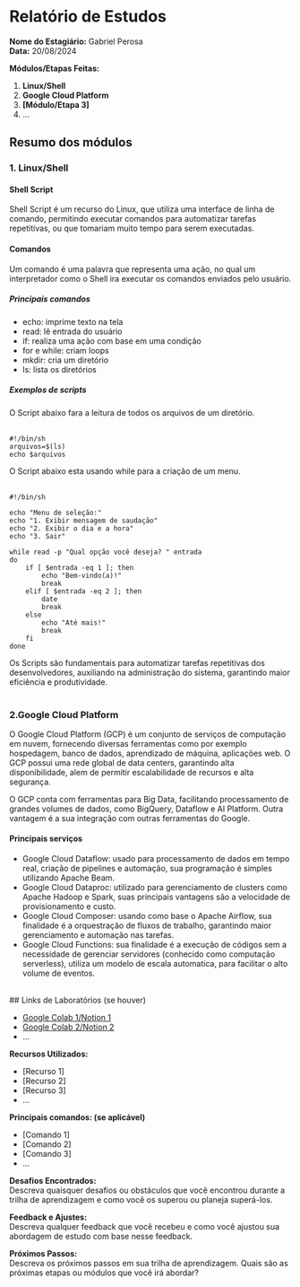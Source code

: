 # Relatório de Estudos

**Nome do Estagiário:** Gabriel Perosa  
**Data:** 20/08/2024

**Módulos/Etapas Feitas:**  
1. **Linux/Shell**
2. **Google Cloud Platform**
3. **[Módulo/Etapa 3]** 
4. ...

## Resumo dos módulos 

<h3>1. Linux/Shell</h3>
<h4>Shell Script</h4>
Shell Script é um recurso do Linux, que utiliza uma interface de linha de comando, permitindo executar comandos para automatizar tarefas repetitivas, ou que tomariam muito tempo para serem executadas.

<h4>Comandos</h4>
Um comando é uma palavra que representa uma ação, no qual um interpretador como o Shell ira executar os comandos enviados pelo usuário.

<h5>Principais comandos</h5>

- echo: imprime texto na tela
- read: lê entrada do usuário
- if: realiza uma ação com base em uma condição
- for e while: criam loops
- mkdir: cria um diretório
- ls: lista os diretórios

<h5>Exemplos de scripts</h5>
O Script abaixo fara a leitura de todos os arquivos de um diretório.<br>
<br>

```
#!/bin/sh 
arquivos=$(ls)
echo $arquivos
```

O Script abaixo esta usando while para a criação de um menu.<br>
<br>

```
#!/bin/sh  

echo "Menu de seleção:"
echo "1. Exibir mensagem de saudação"
echo "2. Exibir o dia e a hora"
echo "3. Sair"

while read -p "Qual opção você deseja? " entrada
do
    if [ $entrada -eq 1 ]; then
        echo "Bem-vindo(a)!"
        break
    elif [ $entrada -eq 2 ]; then
    	date
    	break
    else
        echo "Até mais!"
        break
    fi
done
```

Os Scripts são fundamentais para automatizar tarefas repetitivas dos desenvolvedores, auxiliando na administração do sistema, garantindo maior eficiência e produtividade.<br>
<br>

<h3>2.Google Cloud Platform</h3>
O Google Cloud Platform (GCP) é um conjunto de serviços de computação em nuvem, fornecendo diversas ferramentas como por exemplo hospedagem, banco de dados, aprendizado de máquina, aplicações web. O GCP possui uma rede global de data centers, garantindo alta disponibilidade, alem de permitir escalabilidade de recursos e alta segurança.<br>

O GCP conta com ferramentas para Big Data, facilitando processamento de grandes volumes de dados, como BigQuery, Dataflow e AI Platform. Outra vantagem é a sua integração com outras ferramentas do Google.<br>

<h4>Principais serviços</h4>

- Google Cloud Dataflow: usado para processamento de dados em tempo real, criação de pipelines e automação, sua programação é simples utilizando Apache Beam.
- Google Cloud Dataproc: utilizado para gerenciamento de clusters como Apache Hadoop e Spark, suas principais vantagens são a velocidade de provisionamento e custo.
- Google Cloud Composer: usando como base o Apache Airflow, sua finalidade é a orquestração de fluxos de trabalho, garantindo maior gerenciamento e automação nas tarefas.
- Google Cloud Functions: sua finalidade é a execução de códigos sem a necessidade de gerenciar servidores (conhecido como computação serverless), utiliza um modelo de escala automatica, para facilitar o alto volume de eventos.



<br>
## Links de Laboratórios (se houver)

- [Google Colab 1/Notion 1](URL_do_Lab_1)
- [Google Colab 2/Notion 2](URL_do_Lab_2)
- ...

**Recursos Utilizados:**  
- [Recurso 1]
- [Recurso 2]
- [Recurso 3]
- ...

**Principais comandos: (se aplicável)**  
- [Comando 1]
- [Comando 2]
- [Comando 3]
- ...

**Desafios Encontrados:**  
Descreva quaisquer desafios ou obstáculos que você encontrou durante a trilha de aprendizagem e como você os superou ou planeja superá-los.

**Feedback e Ajustes:**  
Descreva qualquer feedback que você recebeu e como você ajustou sua abordagem de estudo com base nesse feedback.

**Próximos Passos:**  
Descreva os próximos passos em sua trilha de aprendizagem. Quais são as próximas etapas ou módulos que você irá abordar?